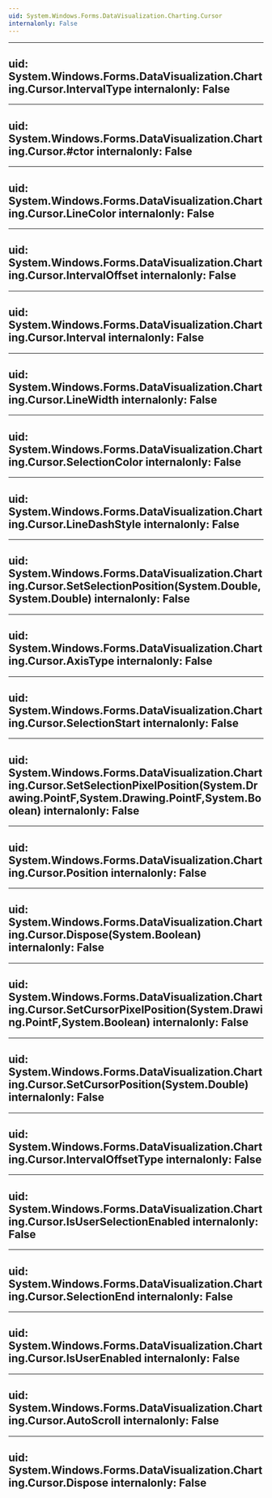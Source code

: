 ```yaml
---
uid: System.Windows.Forms.DataVisualization.Charting.Cursor
internalonly: False
---
```


---
uid: System.Windows.Forms.DataVisualization.Charting.Cursor.IntervalType
internalonly: False
---

---
uid: System.Windows.Forms.DataVisualization.Charting.Cursor.#ctor
internalonly: False
---

---
uid: System.Windows.Forms.DataVisualization.Charting.Cursor.LineColor
internalonly: False
---

---
uid: System.Windows.Forms.DataVisualization.Charting.Cursor.IntervalOffset
internalonly: False
---

---
uid: System.Windows.Forms.DataVisualization.Charting.Cursor.Interval
internalonly: False
---

---
uid: System.Windows.Forms.DataVisualization.Charting.Cursor.LineWidth
internalonly: False
---

---
uid: System.Windows.Forms.DataVisualization.Charting.Cursor.SelectionColor
internalonly: False
---

---
uid: System.Windows.Forms.DataVisualization.Charting.Cursor.LineDashStyle
internalonly: False
---

---
uid: System.Windows.Forms.DataVisualization.Charting.Cursor.SetSelectionPosition(System.Double,System.Double)
internalonly: False
---

---
uid: System.Windows.Forms.DataVisualization.Charting.Cursor.AxisType
internalonly: False
---

---
uid: System.Windows.Forms.DataVisualization.Charting.Cursor.SelectionStart
internalonly: False
---

---
uid: System.Windows.Forms.DataVisualization.Charting.Cursor.SetSelectionPixelPosition(System.Drawing.PointF,System.Drawing.PointF,System.Boolean)
internalonly: False
---

---
uid: System.Windows.Forms.DataVisualization.Charting.Cursor.Position
internalonly: False
---

---
uid: System.Windows.Forms.DataVisualization.Charting.Cursor.Dispose(System.Boolean)
internalonly: False
---

---
uid: System.Windows.Forms.DataVisualization.Charting.Cursor.SetCursorPixelPosition(System.Drawing.PointF,System.Boolean)
internalonly: False
---

---
uid: System.Windows.Forms.DataVisualization.Charting.Cursor.SetCursorPosition(System.Double)
internalonly: False
---

---
uid: System.Windows.Forms.DataVisualization.Charting.Cursor.IntervalOffsetType
internalonly: False
---

---
uid: System.Windows.Forms.DataVisualization.Charting.Cursor.IsUserSelectionEnabled
internalonly: False
---

---
uid: System.Windows.Forms.DataVisualization.Charting.Cursor.SelectionEnd
internalonly: False
---

---
uid: System.Windows.Forms.DataVisualization.Charting.Cursor.IsUserEnabled
internalonly: False
---

---
uid: System.Windows.Forms.DataVisualization.Charting.Cursor.AutoScroll
internalonly: False
---

---
uid: System.Windows.Forms.DataVisualization.Charting.Cursor.Dispose
internalonly: False
---
